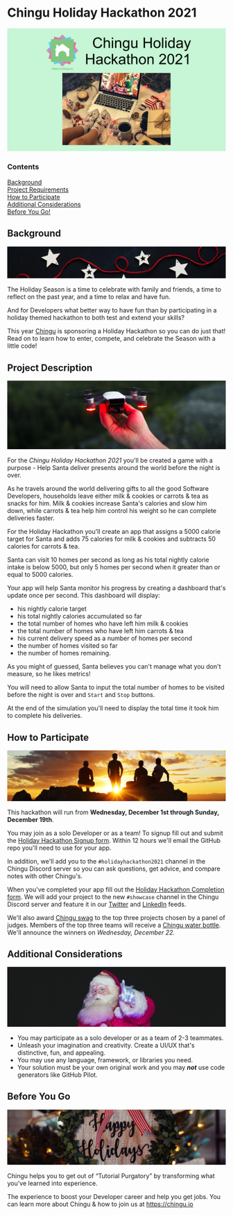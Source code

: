 # Chingu Holiday Hackathon 2021

![Chingu Holiday Hackathon 2021](./public/Chingu_Hackathon_Banner.png)

### Contents

[Background](#background) 
<br/>
[Project Requirements](#project-requirements) 
<br/>
[How to Participate](#how-to-participate)
<br/>
[Additional Considerations](#additional-considerations)
<br/>
[Before You Go!](#before-you-go) 

## Background 
![Background](./public/background_section_banner.jpeg)

The Holiday Season is a time to celebrate with family and friends, a time to reflect on the past year, and a time to relax and have fun.

And for Developers what better way to have fun than by participating in a holiday themed hackathon to both test and extend your skills?

This year [Chingu](https://chingu.io) is sponsoring a Holiday Hackathon so you can do just that! Read on to learn how to enter, compete, and celebrate the Season with a little code!
## Project Description
![Project Description](./public/project_section_banner.jpg)

For the *_Chingu Holiday Hackathon 2021_* you'll be created a game with a purpose - Help Santa deliver presents around the world before the night is over.

As he travels around the world delivering gifts to all the good Software Developers, households leave either milk & cookies or carrots & tea as snacks for him. Milk & cookies increase Santa's calories and slow him down, while carrots & tea help him control his weight so he can complete deliveries faster.

For the Holiday Hackathon you'll create an app that assigns a 5000 calorie target for Santa and adds 75 calories for milk & cookies and subtracts 50 calories for carrots & tea. 

Santa can visit 10 homes per second as long as his total nightly calorie intake is below 5000, but only 5 homes per second when it greater than or equal to 5000 calories. 

Your app will help Santa monitor his progress by creating a dashboard that's update once per second. This dashboard will display: 

- his nightly calorie target
- his total nightly calories accumulated so far
- the total number of homes who have left him milk & cookies
- the total number of homes who have left him carrots & tea
- his current delivery speed as a number of homes per second
- the number of homes visited so far
- the number of homes remaining.

As you might of guessed, Santa believes you can't manage what you don't measure, so he likes metrics!

You will need to allow Santa to input the total number of homes to be visited before the night is over and `Start` and `Stop` buttons.

At the end of the simulation you'll need to display the total time it took him to complete his deliveries.

## How to Participate
![How to Participate](./public/participate_section_banner.jpg)

This hackathon will run from **Wednesday, December 1st through Sunday, December 19th**.

You may join as a solo Developer or as a team! To signup fill out and submit the [Holiday Hackathon Signup form](https://airtable.com/shrzef3NVWMl9PiKt). Within 12 hours we'll email the GitHub repo you'll need to use for your app.

In addition, we'll add you to the `#holidayhackathon2021` channel in the Chingu Discord server so you can ask questions, get advice, and compare notes with other Chingu's.

When you've completed your app fill out the [Holiday Hackathon Completion form](). We will add your project to the new `#showcase` channel in the Chingu Discord server and feature it in our [Twitter](https://twitter.com/ChinguCollabs) and [LinkedIn](https://www.linkedin.com/company/chingu-os) feeds.

We'll also award [Chingu swag](https://chingu.myspreadshop.com/) to the top three projects chosen by a panel of judges. Members of the top three teams will receive a [Chingu water bottle](https://tinyurl.com/yyaub5gh). We'll announce the winners on *_Wednesday, December 22._*

## Additional Considerations
![Additional Considerations](./public/considerations_section_banner.jpg)

- You may participate as a solo developer or as a team of 2-3 teammates.
- Unleash your imagination and creativity. Create a UI/UX that's distinctive, fun, and appealing.
- You may use any language, framework, or libraries you need.
- Your solution must be your own original work and you may **_not_** use code generators like GitHub Pilot.

## Before You Go
![Before You Go](./public/before_section_banner.jpg)

Chingu helps you to get out of “Tutorial Purgatory” by transforming what you’ve learned into experience. 

The experience to boost your Developer career and help you get jobs.
You can learn more about Chingu & how to join us at https://chingu.io